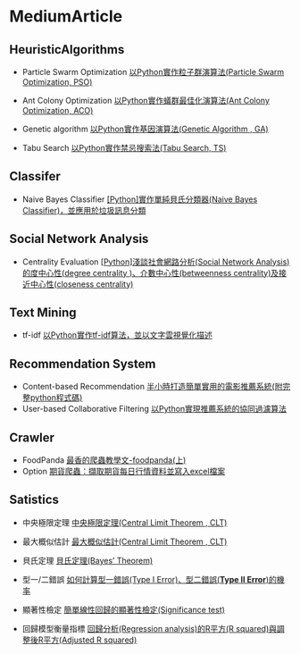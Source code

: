 # MediumArticle

## HeuristicAlgorithms

* Particle Swarm Optimization
[以Python實作粒子群演算法(Particle Swarm Optimization, PSO)](https://medium.com/qiubingcheng/%E4%BB%A5python%E5%AF%A6%E4%BD%9C%E7%B2%92%E5%AD%90%E7%BE%A4%E6%BC%94%E7%AE%97%E6%B3%95-particle-swarm-optimization-pso-f0d0404c443b?sk=42737db62a303eb6e8363026f61a05df)

* Ant Colony Optimization
[以Python實作蟻群最佳化演算法(Ant Colony Optimization, ACO)](https://medium.com/qiubingcheng/%E4%BB%A5python%E5%AF%A6%E4%BD%9C%E8%9F%BB%E7%BE%A4%E6%9C%80%E4%BD%B3%E5%8C%96%E6%BC%94%E7%AE%97%E6%B3%95-ant-colony-optimization-aco-%E4%B8%A6%E8%A7%A3%E6%B1%BAtsp%E5%95%8F%E9%A1%8C-%E4%B8%8A-b8c1a345c5a1)

* Genetic algorithm
[以Python實作基因演算法(Genetic Algorithm , GA)](https://medium.com/qiubingcheng/%E4%BB%A5python%E5%AF%A6%E4%BD%9C%E8%9F%BB%E7%BE%A4%E6%9C%80%E4%BD%B3%E5%8C%96%E6%BC%94%E7%AE%97%E6%B3%95-ant-colony-optimization-aco-%E4%B8%A6%E8%A7%A3%E6%B1%BAtsp%E5%95%8F%E9%A1%8C-%E4%B8%8A-b8c1a345c5a1)

* Tabu Search
[以Python實作禁忌搜索法(Tabu Search, TS)](https://medium.com/qiubingcheng/%E4%BB%A5python%E5%AF%A6%E4%BD%9C%E7%A6%81%E5%BF%8C%E6%90%9C%E7%B4%A2%E6%B3%95-tabu-search-ts-4d36f6571bcb)

## Classifer
* Naive Bayes Classifier
[[Python]實作單純貝氏分類器(Naive Bayes Classifier)，並應用於垃圾訊息分類](https://medium.com/qiubingcheng/%E5%AF%A6%E4%BD%9C%E5%96%AE%E7%B4%94%E8%B2%9D%E6%B0%8F%E5%88%86%E9%A1%9E%E5%99%A8-%E4%B8%A6%E6%87%89%E7%94%A8%E6%96%BC%E5%9E%83%E5%9C%BE%E8%A8%8A%E6%81%AF%E5%88%86%E9%A1%9E-6b26834c4fd8)

## Social Network Analysis
* Centrality Evaluation [[Python]淺談社會網路分析(Social Network Analysis)的度中心性(degree centrality )、介數中心性(betweenness centrality)及接近中心性(closeness centrality)](https://medium.com/qiubingcheng/python-%E6%B7%BA%E8%AB%87%E7%A4%BE%E6%9C%83%E7%B6%B2%E8%B7%AF%E5%88%86%E6%9E%90-social-network-analysis-%E7%9A%84%E5%BA%A6%E4%B8%AD%E5%BF%83%E6%80%A7-degree-centrality-%E4%BB%8B%E6%95%B8%E4%B8%AD%E5%BF%83%E6%80%A7-betweenness-9b9f01c4d088)

## Text Mining
* tf-idf [以Python實作tf-idf算法，並以文字雲視覺化描述](https://medium.com/qiubingcheng/%E4%BB%A5python%E5%AF%A6%E4%BD%9Ctf-idf%E7%AE%97%E6%B3%95-%E4%B8%A6%E4%BB%A5%E6%96%87%E5%AD%97%E9%9B%B2%E5%91%88%E7%8F%BE-7c6698b42025)

## Recommendation System
* Content-based Recommendation [半小時打造簡單實用的電影推薦系統(附完整python程式碼)](https://medium.com/qiubingcheng/%E5%8D%8A%E5%B0%8F%E6%99%82%E6%89%93%E9%80%A0%E7%B0%A1%E5%96%AE%E5%AF%A6%E7%94%A8%E7%9A%84%E9%9B%BB%E5%BD%B1%E6%8E%A8%E8%96%A6%E7%B3%BB%E7%B5%B1-%E9%99%84%E5%AE%8C%E6%95%B4python%E7%A8%8B%E5%BC%8F%E7%A2%BC-b372769939af)
* User-based Collaborative Filtering [以Python實現推薦系統的協同過濾算法](https://medium.com/qiubingcheng/%E4%BB%A5python%E5%AF%A6%E7%8F%BE%E6%8E%A8%E8%96%A6%E7%B3%BB%E7%B5%B1%E7%9A%84%E5%8D%94%E5%90%8C%E9%81%8E%E6%BF%BE%E7%AE%97%E6%B3%95-d35cc1a1ec8a)

## Crawler

* FoodPanda [最香的爬蟲教學文-foodpanda(上)](https://medium.com/qiubingcheng/%E6%9C%80%E9%A6%99%E7%9A%84%E7%88%AC%E8%9F%B2%E6%95%99%E5%AD%B8%E6%96%87-foodpanda-%E4%B8%8A-7001ac93dfb2)
* Option [期貨爬蟲：擷取期貨每日行情資料並寫入excel檔案](https://medium.com/qiubingcheng/%E7%B6%B2%E8%B7%AF%E7%88%AC%E8%9F%B2-%E6%93%B7%E5%8F%96%E6%9C%9F%E8%B2%A8%E6%AF%8F%E6%97%A5%E8%A1%8C%E6%83%85%E8%B3%87%E6%96%99%E4%B8%A6%E5%AF%AB%E5%85%A5excel%E6%AA%94%E6%A1%88-9e7bf07ad502)



## Satistics

* 中央極限定理 [中央極限定理(Central Limit Theorem , CLT)](https://medium.com/qiubingcheng/%E4%B8%AD%E5%A4%AE%E6%A5%B5%E9%99%90%E5%AE%9A%E7%90%86-central-limit-theorem-clt-c5e47d091865)

* 最大概似估計 [最大概似估計(Central Limit Theorem , CLT)](https://medium.com/qiubingcheng/%E4%B8%AD%E5%A4%AE%E6%A5%B5%E9%99%90%E5%AE%9A%E7%90%86-central-limit-theorem-clt-c5e47d091865)

* 貝氏定理 [貝氏定理(Bayes’ Theorem)](https://medium.com/qiubingcheng/%E8%B2%9D%E6%B0%8F%E5%AE%9A%E7%90%86-bayes-theorem-9529cd9e7952?sk=2ff4946c48c91b8de70f0eceed09a43f)

* 型一/二錯誤 [如何計算型一錯誤(Type I Error)、型二錯誤(**Type II Error**)的機率](https://medium.com/qiubingcheng/%E5%A6%82%E4%BD%95%E8%A8%88%E7%AE%97%E5%9E%8B%E4%B8%80%E9%8C%AF%E8%AA%A4-type-i-error-%E5%9E%8B%E4%BA%8C%E9%8C%AF%E8%AA%A4-type-ii-error-%E7%9A%84%E6%A9%9F%E7%8E%87-ef0181848f75?sk=2dfb15b3cb0e1c890412a19eb3a34ca5)

* 顯著性檢定 [簡單線性回歸的顯著性檢定(Significance test)](https://medium.com/qiubingcheng/%E7%B0%A1%E5%96%AE%E7%B7%9A%E6%80%A7%E5%9B%9E%E6%AD%B8%E7%9A%84%E9%A1%AF%E8%91%97%E6%80%A7%E6%AA%A2%E5%AE%9A-13defeeaad65?sk=bd86e0eb3e16d2568f17099de4f270c0)

* 回歸模型衡量指標 [回歸分析(Regression analysis)的R平方(R squared)與調整後R平方(Adjusted R squared)](https://medium.com/qiubingcheng/%E5%9B%9E%E6%AD%B8%E5%88%86%E6%9E%90-regression-analysis-%E7%9A%84r%E5%B9%B3%E6%96%B9-r-squared-%E8%88%87%E8%AA%BF%E6%95%B4%E5%BE%8Cr%E5%B9%B3%E6%96%B9-adjusted-r-squared-f38ad733bc4e?sk=e0a178c06f25b6d8bb044d4fe1e9c8f9)

  
  
  
